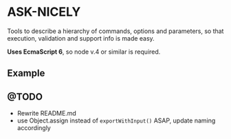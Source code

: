 # ASK-NICELY
Tools to describe a hierarchy of commands, options and parameters, so that execution, validation and support info is made easy.

**Uses EcmaScript 6**, so node v.4 or similar is required.
## Example


## @TODO
- Rewrite README.md
- use Object.assign instead of `exportWithInput()` ASAP, update naming accordingly
